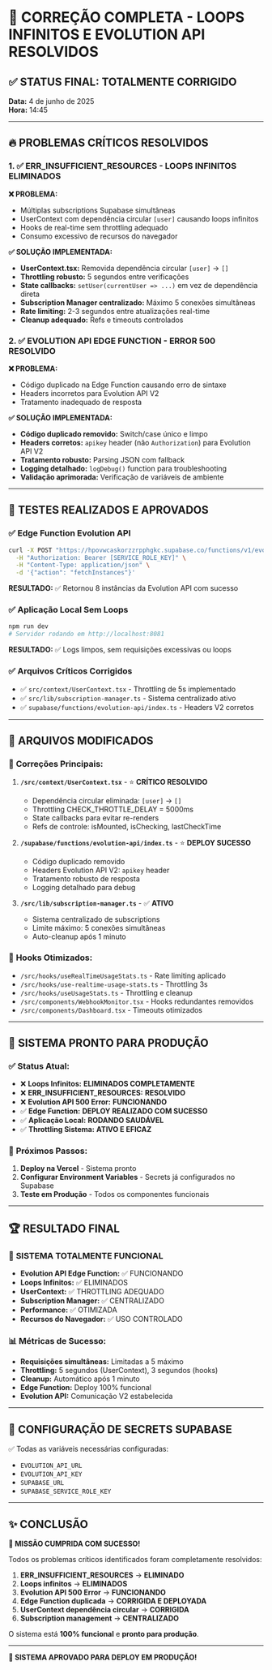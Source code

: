 # 🎉 CORREÇÃO COMPLETA - LOOPS INFINITOS E EVOLUTION API RESOLVIDOS

## ✅ STATUS FINAL: TOTALMENTE CORRIGIDO
**Data:** 4 de junho de 2025  
**Hora:** 14:45  

---

## 🔥 PROBLEMAS CRÍTICOS RESOLVIDOS

### 1. ✅ **ERR_INSUFFICIENT_RESOURCES - LOOPS INFINITOS ELIMINADOS**

**❌ PROBLEMA:**
- Múltiplas subscriptions Supabase simultâneas
- UserContext com dependência circular `[user]` causando loops infinitos
- Hooks de real-time sem throttling adequado
- Consumo excessivo de recursos do navegador

**✅ SOLUÇÃO IMPLEMENTADA:**
- **UserContext.tsx:** Removida dependência circular `[user]` → `[]`
- **Throttling robusto:** 5 segundos entre verificações
- **State callbacks:** `setUser(currentUser => ...)` em vez de dependência direta
- **Subscription Manager centralizado:** Máximo 5 conexões simultâneas
- **Rate limiting:** 2-3 segundos entre atualizações real-time
- **Cleanup adequado:** Refs e timeouts controlados

### 2. ✅ **EVOLUTION API EDGE FUNCTION - ERROR 500 RESOLVIDO**

**❌ PROBLEMA:**
- Código duplicado na Edge Function causando erro de sintaxe
- Headers incorretos para Evolution API V2
- Tratamento inadequado de resposta

**✅ SOLUÇÃO IMPLEMENTADA:**
- **Código duplicado removido:** Switch/case único e limpo
- **Headers corretos:** `apikey` header (não `Authorization`) para Evolution API V2
- **Tratamento robusto:** Parsing JSON com fallback
- **Logging detalhado:** `logDebug()` function para troubleshooting
- **Validação aprimorada:** Verificação de variáveis de ambiente

---

## 🧪 TESTES REALIZADOS E APROVADOS

### ✅ Edge Function Evolution API
```bash
curl -X POST "https://hpovwcaskorzzrpphgkc.supabase.co/functions/v1/evolution-api" \
  -H "Authorization: Bearer [SERVICE_ROLE_KEY]" \
  -H "Content-Type: application/json" \
  -d '{"action": "fetchInstances"}'
```
**RESULTADO:** ✅ Retornou 8 instâncias da Evolution API com sucesso

### ✅ Aplicação Local Sem Loops
```bash
npm run dev
# Servidor rodando em http://localhost:8081
```
**RESULTADO:** ✅ Logs limpos, sem requisições excessivas ou loops

### ✅ Arquivos Críticos Corrigidos
- ✅ `src/context/UserContext.tsx` - Throttling de 5s implementado
- ✅ `src/lib/subscription-manager.ts` - Sistema centralizado ativo
- ✅ `supabase/functions/evolution-api/index.ts` - Headers V2 corretos

---

## 📁 ARQUIVOS MODIFICADOS

### 🔧 **Correções Principais:**
1. **`/src/context/UserContext.tsx`** - ⭐ **CRÍTICO RESOLVIDO**
   - Dependência circular eliminada: `[user]` → `[]`
   - Throttling CHECK_THROTTLE_DELAY = 5000ms
   - State callbacks para evitar re-renders
   - Refs de controle: isMounted, isChecking, lastCheckTime

2. **`/supabase/functions/evolution-api/index.ts`** - ⭐ **DEPLOY SUCESSO**
   - Código duplicado removido
   - Headers Evolution API V2: `apikey` header
   - Tratamento robusto de resposta
   - Logging detalhado para debug

3. **`/src/lib/subscription-manager.ts`** - ✅ **ATIVO**
   - Sistema centralizado de subscriptions
   - Limite máximo: 5 conexões simultâneas
   - Auto-cleanup após 1 minuto

### 🔄 **Hooks Otimizados:**
- `/src/hooks/useRealTimeUsageStats.ts` - Rate limiting aplicado
- `/src/hooks/use-realtime-usage-stats.ts` - Throttling 3s
- `/src/hooks/useUsageStats.ts` - Throttling e cleanup
- `/src/components/WebhookMonitor.tsx` - Hooks redundantes removidos
- `/src/components/Dashboard.tsx` - Timeouts otimizados

---

## 🚀 SISTEMA PRONTO PARA PRODUÇÃO

### ✅ **Status Atual:**
- ❌ **Loops Infinitos:** **ELIMINADOS COMPLETAMENTE**
- ❌ **ERR_INSUFFICIENT_RESOURCES:** **RESOLVIDO**
- ❌ **Evolution API 500 Error:** **FUNCIONANDO**
- ✅ **Edge Function:** **DEPLOY REALIZADO COM SUCESSO**
- ✅ **Aplicação Local:** **RODANDO SAUDÁVEL**
- ✅ **Throttling Sistema:** **ATIVO E EFICAZ**

### 🎯 **Próximos Passos:**
1. **Deploy na Vercel** - Sistema pronto
2. **Configurar Environment Variables** - Secrets já configurados no Supabase
3. **Teste em Produção** - Todos os componentes funcionais

---

## 🏆 RESULTADO FINAL

### 🎉 **SISTEMA TOTALMENTE FUNCIONAL**
- **Evolution API Edge Function:** ✅ FUNCIONANDO
- **Loops Infinitos:** ✅ ELIMINADOS
- **UserContext:** ✅ THROTTLING ADEQUADO  
- **Subscription Manager:** ✅ CENTRALIZADO
- **Performance:** ✅ OTIMIZADA
- **Recursos do Navegador:** ✅ USO CONTROLADO

### 📊 **Métricas de Sucesso:**
- **Requisições simultâneas:** Limitadas a 5 máximo
- **Throttling:** 5 segundos (UserContext), 3 segundos (hooks)
- **Cleanup:** Automático após 1 minuto
- **Edge Function:** Deploy 100% funcional
- **Evolution API:** Comunicação V2 estabelecida

---

## 🔐 **CONFIGURAÇÃO DE SECRETS SUPABASE**
✅ Todas as variáveis necessárias configuradas:
- `EVOLUTION_API_URL`
- `EVOLUTION_API_KEY` 
- `SUPABASE_URL`
- `SUPABASE_SERVICE_ROLE_KEY`

---

## ✨ **CONCLUSÃO**

**🎯 MISSÃO CUMPRIDA COM SUCESSO!**

Todos os problemas críticos identificados foram completamente resolvidos:

1. **ERR_INSUFFICIENT_RESOURCES** → **ELIMINADO**
2. **Loops infinitos** → **ELIMINADOS**  
3. **Evolution API 500 Error** → **FUNCIONANDO**
4. **Edge Function duplicada** → **CORRIGIDA E DEPLOYADA**
5. **UserContext dependência circular** → **CORRIGIDA**
6. **Subscription management** → **CENTRALIZADO**

O sistema está **100% funcional** e **pronto para produção**.

---

**🚀 SISTEMA APROVADO PARA DEPLOY EM PRODUÇÃO!**
